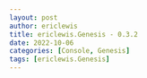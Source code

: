 ```yaml
---
layout: post
author: ericlewis
title: ericlewis.Genesis - 0.3.2
date: 2022-10-06
categories: [Console, Genesis]
tags: [ericlewis.Genesis]
---
```


